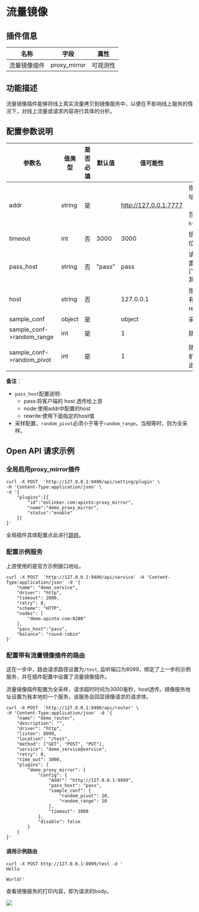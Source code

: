 # 流量镜像
## 插件信息

| 名称         | 字段         | 属性     |
| ------------ | ------------ | -------- |
| 流量镜像插件 | proxy_mirror | 可观测性 |

## 功能描述

流量镜像插件能够将线上真实流量拷贝到镜像服务中，以便在不影响线上服务的情况下，对线上流量或请求内容进行具体的分析。



## 配置参数说明

| 参数名                    | 值类型 | 是否必填 | 默认值 | 值可能性              | 说明                                                         |
| ------------------------- | ------ | -------- | ------ | --------------------- | ------------------------------------------------------------ |
| addr                      | string | 是       |        | http://127.0.0.1:7777 | 指定镜像服务的地址，地址中需要包含 `schema`（`http` 或 `https`），但不能包含 `path` 部分。例如 `http://127.0.0.1:7777`。 |
| timeout                   | int    | 否       | 3000   | 3000                  | 镜像请求的超时时间，单位为毫秒                               |
| pass_host                 | string | 否       | "pass" | pass                  | 请求发给上游时的 host 设置选型，可选["pass","node","rewrite"]其一 |
| host                      | string | 否       |        | 127.0.0.1             | 指定镜像请求的host，只有在 `pass_host` 配置为 rewrite 时有效 |
| sample_conf               | object | 是       |        | object                | 采样配置                                                     |
| sample_conf->random_range | int    | 是       |        | 1                     | 随机数的生成范围                                             |
| sample_conf->random_pivot | int    | 是       |        | 1                     | 随机数锚点，当生成的随机数小于或等于该值，则进行请求转发     |

**备注**：

* `pass_host`配置说明:
  * pass:将客户端的 host 透传给上游
  * node:使用addr中配置的host
  * rewrite:使用下面指定的host值
* 采样配置，`random_pivot`必须小于等于`random_range`，当相等时，则为全采样。



## Open API 请求示例


### 全局启用proxy_mirror插件

```shell
curl -X POST  'http://127.0.0.1:9400/api/setting/plugin' \
-H 'Content-Type:application/json' \
-d '{
    "plugins":[{
        "id":"eolinker.com:apinto:proxy_mirror",
        "name":"demo_proxy_mirror",
        "status":"enable"
    }]
}'
```

全局插件具体配置点此进行[跳转](/docs/dashboard/plugins)。



### 配置示例服务

上游使用的是官方示例接口地址。

```shell
curl -X POST  'http://127.0.0.1:9400/api/service' -H 'Content-Type:application/json' -d '{
    "name": "demo_service", 
    "driver": "http", 
    "timeout": 2000, 
    "retry": 0, 
    "scheme": "HTTP", 
    "nodes": [
        "demo.apinto.com:8280"
    ], 
    "pass_host":"pass",
    "balance": "round-robin"
}'
```



### 配置带有流量镜像插件的路由

这在一步中，路由请求路径设置为`/test`, 监听端口为8099，绑定了上一步的示例服务，并在插件配置中设置了流量镜像插件。

流量镜像插件配置为全采样，请求超时时间为3000毫秒，host透传。镜像服务地址设置为我本地的一个服务，该服务会回显镜像请求的请求体。

```shell
curl -X POST  'http://127.0.0.1:9400/api/router' \
-H 'Content-Type:application/json' -d '{
	"name": "demo_router",
	"description": "",
	"driver": "http",
	"listen": 8099,
	"location": "/test",
	"method": ["GET", "POST", "PUT"],
	"service": "demo_service@service",
	"retry": 0,
	"time_out": 3000,
  	"plugins": {
		"demo_proxy_mirror": {
			"config": {
				"Addr": "http://127.0.0.1:9999",
				"pass_host": "pass",
				"sample_conf": {
					"random_pivot": 10,
					"random_range": 10
				},
				"timeout": 3000
			},
			"disable": false
		}
	}
}'
```





#### 调用示例路由

```shell
curl -X POST http://127.0.0.1:8099/test -d '
Hello

World!'
```

查看镜像服务的打印内容，即为请求的body。

![](http://data.eolinker.com/course/ca9ZJ5Gf6f85a6ff71227ea815daeb2ada4fa0d6f39f662.png)

